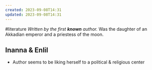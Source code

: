 ```yaml
---
created: 2023-09-08T14:31
updated: 2023-09-08T14:31
---
```

#literature 
*Written by the first **known** author.* Was the daughter of an Akkadian emperor and a priestess of the moon.

## Inanna & Enlil
- Author seems to be liking herself to a political & religious center